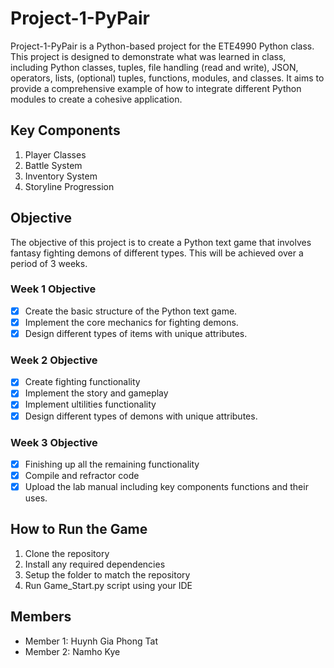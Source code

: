 # Project-1-PyPair

Project-1-PyPair is a Python-based project for the ETE4990 Python class. This project is designed to demonstrate what was learned in class, including Python classes, tuples, file handling (read and write), JSON, operators, lists, (optional) tuples, functions, modules, and classes. It aims to provide a comprehensive example of how to integrate different Python modules to create a cohesive application.

## Key Components
1. Player Classes
2. Battle System
3. Inventory System
4. Storyline Progression

## Objective
The objective of this project is to create a Python text game that involves fantasy fighting demons of different types. This will be achieved over a period of 3 weeks.

### Week 1 Objective
- [x] Create the basic structure of the Python text game.
- [x] Implement the core mechanics for fighting demons.
- [x] Design different types of items with unique attributes.

### Week 2 Objective
- [x] Create fighting functionality
- [x] Implement the story and gameplay
- [x] Implement ultilities functionality
- [x] Design different types of demons with unique attributes.

### Week 3 Objective
- [x] Finishing up all the remaining functionality
- [x] Compile and refractor code
- [x] Upload the lab manual including key components functions and their uses.

## How to Run the Game
1. Clone the repository
2. Install any required dependencies
3. Setup the folder to match the repository
4. Run Game_Start.py script using your IDE

## Members
- Member 1: Huynh Gia Phong Tat
- Member 2: Namho Kye



